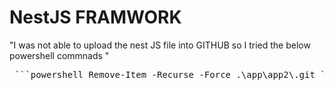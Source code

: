 # NestJS FRAMWORK

"I was not able to upload the nest JS file into GITHUB so I tried the below powershell commnads " 

<pre> ```powershell Remove-Item -Recurse -Force .\app\app2\.git ``` </pre>
